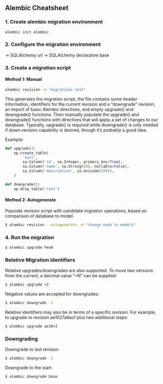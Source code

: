 ## Alembic Cheatsheet
### 1. Create alembic migration environment
```bash
alembic init alembic
```

### 2. Configure the migration environment
-> SQLAlchemy url
-> SQLAlchemy declarative base

### 3. Create a migration script
#### Method 1: Manual
```bash
alembic revision -m "migrations test"
```
This generates the migration script, the file contains some header information, identifiers for the current revision 
and a “downgrade” revision, an import of basic Alembic directives, and empty upgrade() and downgrade() functions. 
Then manually populate the upgrade() and downgrade() functions with directives that will apply a set of changes to our database. 
Typically, upgrade() is required while downgrade() is only needed if down-revision capability is desired, though it’s probably a good idea.

Example: 
```python
def upgrade():
    op.create_table(
        'test',
        sa.Column('id', sa.Integer, primary_key=True),
        sa.Column('name', sa.String(50), nullable=False),
        sa.Column('description', sa.Unicode(200)),
    )

def downgrade():
    op.drop_table('test')
```
#### Method 2: Autogenerate
Populate revision script with candidate migration operations, based on comparison of database to model.
```bash
$ alembic revision --autogenerate -m "change made to models"
```
### 4. Run the migration
```bash
$ alembic upgrade head
```
### Relative Migration Identifiers
Relative upgrades/downgrades are also supported. To move two versions from the current, a decimal value “+N” can be supplied:
```bash
$ alembic upgrade +2
```
Negative values are accepted for downgrades:
```bash
$ alembic downgrade -1
```
Relative identifiers may also be in terms of a specific revision. For example, to upgrade to revision ae1027a6acf plus two additional steps:
```bash
$ alembic upgrade ae10+2
```
### Downgrading
Downgrade to last revision
```bash
$ alembic downgrade -1
```
Downgrade to the start
```bash
$ alembic downgrade base
```
